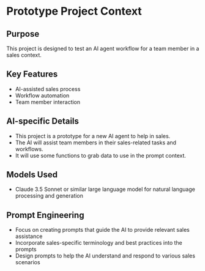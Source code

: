 # Prototype Project Context

## Purpose

This project is designed to test an AI agent workflow for a team member in a sales context.

## Key Features

- AI-assisted sales process
- Workflow automation
- Team member interaction

## AI-specific Details

- This project is a prototype for a new AI agent to help in sales.
- The AI will assist team members in their sales-related tasks and workflows.
- It will use some functions to grab data to use in the prompt context.

## Models Used

- Claude 3.5 Sonnet or similar large language model for natural language processing and generation

## Prompt Engineering

- Focus on creating prompts that guide the AI to provide relevant sales assistance
- Incorporate sales-specific terminology and best practices into the prompts
- Design prompts to help the AI understand and respond to various sales scenarios
